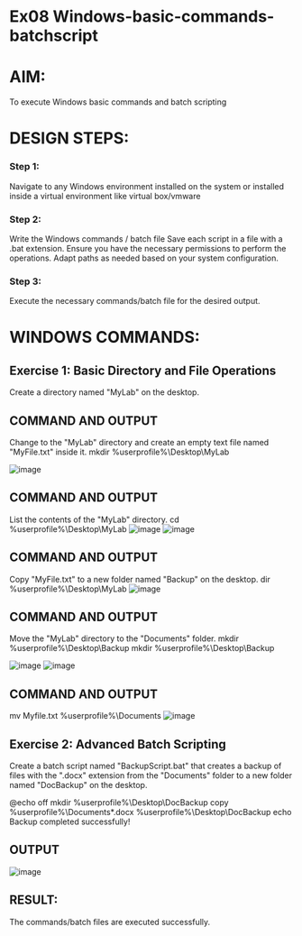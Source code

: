 # Ex08 Windows-basic-commands-batchscript

# AIM:
To execute Windows basic commands and batch scripting

# DESIGN STEPS:

### Step 1:

Navigate to any Windows environment installed on the system or installed inside a virtual environment like virtual box/vmware 

### Step 2:

Write the Windows commands / batch file
Save each script in a file with a .bat extension.
Ensure you have the necessary permissions to perform the operations.
Adapt paths as needed based on your system configuration.
### Step 3:

Execute the necessary commands/batch file for the desired output. 

# WINDOWS COMMANDS:
## Exercise 1: Basic Directory and File Operations
Create a directory named "MyLab" on the desktop.


## COMMAND AND OUTPUT

Change to the "MyLab" directory and create an empty text file named "MyFile.txt" inside it.
mkdir %userprofile%\Desktop\MyLab

![image](https://github.com/Jeevithaelumalai/Windows-basic-commands-batchscript/assets/118708245/e20f8141-6596-43d5-b989-2d2dab0d0dda)

## COMMAND AND OUTPUT

List the contents of the "MyLab" directory.
cd %userprofile%\Desktop\MyLab
![image](https://github.com/Jeevithaelumalai/Windows-basic-commands-batchscript/assets/118708245/d27849bc-c467-4873-8c79-f7428a160e8c)
![image](https://github.com/Jeevithaelumalai/Windows-basic-commands-batchscript/assets/118708245/1fa80caf-e9f6-43b8-ae3b-32796202e14c)


## COMMAND AND OUTPUT

Copy "MyFile.txt" to a new folder named "Backup" on the desktop.
dir %userprofile%\Desktop\MyLab
![image](https://github.com/Jeevithaelumalai/Windows-basic-commands-batchscript/assets/118708245/40de307a-60ec-44ed-a9d2-94ed73c8d346)

## COMMAND AND OUTPUT

Move the "MyLab" directory to the "Documents" folder.
mkdir %userprofile%\Desktop\Backup
mkdir %userprofile%\Desktop\Backup

![image](https://github.com/Jeevithaelumalai/Windows-basic-commands-batchscript/assets/118708245/47278c6b-2a0d-45f3-bdb9-2f0cc267fbc3)
![image](https://github.com/Jeevithaelumalai/Windows-basic-commands-batchscript/assets/118708245/364ae2ec-b6ff-4583-b92f-bbc9533b06d0)


## COMMAND AND OUTPUT

mv Myfile.txt %userprofile%\Documents
![image](https://github.com/Jeevithaelumalai/Windows-basic-commands-batchscript/assets/118708245/99f98df3-adcf-47a5-befb-fdd0122af505)

## Exercise 2: Advanced Batch Scripting
Create a batch script named "BackupScript.bat" that creates a backup of files with the ".docx" extension from the "Documents" folder to a new folder named "DocBackup" on the desktop.


@echo off
mkdir %userprofile%\Desktop\DocBackup
copy %userprofile%\Documents\*.docx %userprofile%\Desktop\DocBackup
echo Backup completed successfully!


## OUTPUT
![image](https://github.com/Jeevithaelumalai/Windows-basic-commands-batchscript/assets/118708245/c9ec83f6-a056-4184-8124-df0c065cc7e9)

## RESULT:

The commands/batch files are executed successfully.

